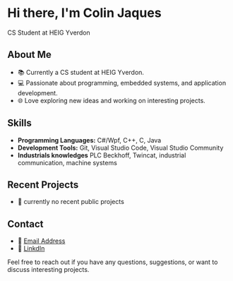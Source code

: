 # Hi there, I'm Colin Jaques 
CS Student at HEIG Yverdon

## About Me
- 📚 Currently a CS student at HEIG Yverdon.
- 💻 Passionate about programming, embedded systems, and application development.
- 🌐 Love exploring new ideas and working on interesting projects.

## Skills
- **Programming Languages:** C#/Wpf, C++, C, Java
- **Development Tools:** Git, Visual Studio Code, Visual Studio Community
- **Industrials knowledges** PLC Beckhoff, Twincat, industrial communication, machine systems

## Recent Projects
- 🚀 currently no recent public projects

## Contact
- 📧 [Email Address](mailto:colin.jaques@heig-vd.ch)
- 🔗 [LinkdIn](www.linkedin.com/in/colin-jaques)

Feel free to reach out if you have any questions, suggestions, or want to discuss interesting projects.
